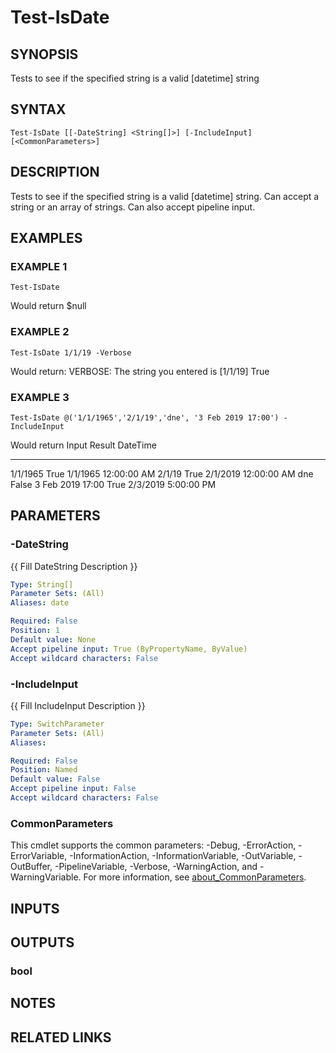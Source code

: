 ﻿---
external help file: PoshFunctions-help.xml
Module Name: poshfunctions
online version:
schema: 2.0.0
---

# Test-IsDate

## SYNOPSIS
Tests to see if the specified string is a valid \[datetime\] string

## SYNTAX

```
Test-IsDate [[-DateString] <String[]>] [-IncludeInput] [<CommonParameters>]
```

## DESCRIPTION
Tests to see if the specified string is a valid \[datetime\] string.
Can accept a string or an array of strings.
Can also accept pipeline input.

## EXAMPLES

### EXAMPLE 1
```
Test-IsDate
```

Would return $null

### EXAMPLE 2
```
Test-IsDate 1/1/19 -Verbose
```

Would return:
VERBOSE: The string you entered is \[1/1/19\]
True

### EXAMPLE 3
```
Test-IsDate @('1/1/1965','2/1/19','dne', '3 Feb 2019 17:00') -IncludeInput
```

Would return
Input            Result DateTime
-----            ------ --------
1/1/1965           True 1/1/1965 12:00:00 AM
2/1/19             True 2/1/2019 12:00:00 AM
dne               False
3 Feb 2019 17:00   True 2/3/2019 5:00:00 PM

## PARAMETERS

### -DateString
{{ Fill DateString Description }}

```yaml
Type: String[]
Parameter Sets: (All)
Aliases: date

Required: False
Position: 1
Default value: None
Accept pipeline input: True (ByPropertyName, ByValue)
Accept wildcard characters: False
```

### -IncludeInput
{{ Fill IncludeInput Description }}

```yaml
Type: SwitchParameter
Parameter Sets: (All)
Aliases:

Required: False
Position: Named
Default value: False
Accept pipeline input: False
Accept wildcard characters: False
```

### CommonParameters
This cmdlet supports the common parameters: -Debug, -ErrorAction, -ErrorVariable, -InformationAction, -InformationVariable, -OutVariable, -OutBuffer, -PipelineVariable, -Verbose, -WarningAction, and -WarningVariable. For more information, see [about_CommonParameters](http://go.microsoft.com/fwlink/?LinkID=113216).

## INPUTS

## OUTPUTS

### bool
## NOTES

## RELATED LINKS
